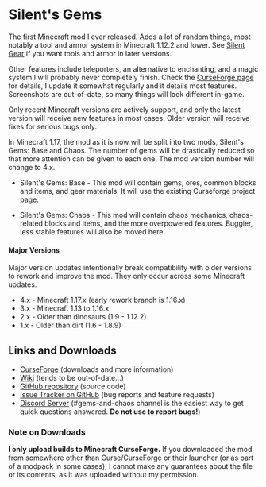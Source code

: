 # Silent's Gems

The first Minecraft mod I ever released. Adds a lot of random things, most notably a tool and armor system in Minecraft 1.12.2 and lower. See [Silent Gear](https://github.com/SilentChaos512/Silent-Gear) if you want tools and armor in later versions.

Other features include teleporters, an alternative to enchanting, and a magic system I will probably never completely finish. Check the [CurseForge page](https://minecraft.curseforge.com/projects/silents-gems) for details, I update it somewhat regularly and it details most features. Screenshots are out-of-date, so many things will look different in-game.

Only recent Minecraft versions are actively support, and only the latest version will receive new features in most cases. Older version will receive fixes for serious bugs only.

In Minecraft 1.17, the mod as it is now will be split into two mods, Silent's Gems: Base and Chaos. The number of gems will be drastically reduced so that more attention can be given to each one. The mod version number will change to 4.x.

- Silent's Gems: Base - This mod will contain gems, ores, common blocks and items, and gear materials. It will use the existing Curseforge project page.

- Silent's Gems: Chaos - This mod will contain chaos mechanics, chaos-related blocks and items, and the more overpowered features. Buggier, less stable features will also be moved here.

#### Major Versions

Major version updates intentionally break compatibility with older versions to rework and improve the mod. They only occur across some Minecraft updates.

- 4.x - Minecraft 1.17.x (early rework branch is 1.16.x)
- 3.x - Minecraft 1.13 to 1.16.x
- 2.x - Older than dinosaurs (1.9 - 1.12.2)
- 1.x - Older than dirt (1.6 - 1.8.9)

## Links and Downloads

- [CurseForge](https://minecraft.curseforge.com/projects/silents-gems) (downloads and more information)
- [Wiki](https://github.com/SilentChaos512/SilentGems/wiki) (tends to be out-of-date...)
- [GitHub repository](https://github.com/SilentChaos512/SilentGems) (source code)
- [Issue Tracker on GitHub](https://github.com/SilentChaos512/SilentGems/issues) (bug reports and feature requests)
- [Discord Server](https://discord.gg/Adyk9zHnUn) (#gems-and-chaos channel is the easiest way to get quick questions answered. **Do not use to report bugs!**)

### Note on Downloads

**I only upload builds to Minecraft CurseForge.** If you downloaded the mod from somewhere other than Curse/CurseForge or their launcher (or as part of a modpack in some cases), I cannot make any guarantees about the file or its contents, as it was uploaded without my permission.

